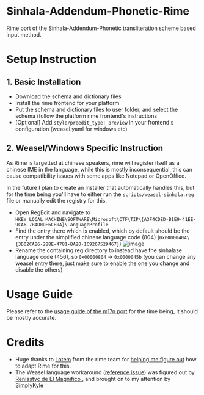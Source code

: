 # Sinhala-Addendum-Phonetic-Rime
Rime port of the Sinhala-Addendum-Phonetic transliteration scheme based input method.
# Setup Instruction
## 1. Basic Installation
- Download the schema and dictionary files
- Install the rime frontend for your platform
- Put the schema and dictionary files to user folder, and select the schema (follow the platform rime frontend's instructions
- [Optional] Add `style/preedit_type: preview` in your frontend's configuration (weasel.yaml for windows etc)
## 2. Weasel/Windows Specific Instruction
As Rime is targetted at chinese speakers, rime will register itself as a chinese IME in the language, while this is mostly inconsequential, this can cause
compatibility issues with some apps like Notepad or OpenOffice.  
    
In the future I plan to create an installer that automatically handles this, but for the time being you'll have to either run the `scripts/weasel-sinhala.reg` file or manually edit the registry for this.
- Open RegEdit and navigate to `HKEY_LOCAL_MACHINE\SOFTWARE\Microsoft\CTF\TIP\{A3F4CDED-B1E9-41EE-9CA6-7B4D0DE6CB0A}\LanguageProfile`
- Find the entry there which is enabled, which by default should be the entry under the simplified chinese language code (804) (`0x00000404\{3D02CAB6-2B8E-4781-BA20-1C9267529467}`)
![image](https://github.com/user-attachments/assets/9fbb7384-840f-497c-9707-1c4233d7a9c5)
- Rename the containing reg directory to instead have the sinhalase language code (456), so `0x00000804` -> `0x0000045b` (you can change any weasel entry there, just make sure to enable the one you change and disable the others)

# Usage Guide
Please refer to the [usage guide of the m17n port](https://github.com/AdelinaM17n/Sinhala-Addendum-Phonetic-M17n/blob/main/usage_guide.markdown) for the time being, it should be mostly accurate.

# Credits 
- Huge thanks to [Lotem](https://github.com/lotem) from the rime team for [helping me figure out](https://github.com/lotem) how to adapt Rime for this.   
- The Weasel language workaround ([reference issue](https://github.com/rime/weasel/issues/438)) was figured out by [Reniastyc de El Magnifico ](https://github.com/Reniastyc), and brought on to my attention by [SimplyKyle](https://github.com/JustSimplyKyle)
